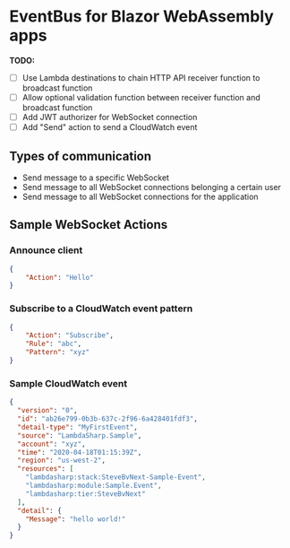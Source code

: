 # EventBus for Blazor WebAssembly apps

**TODO:**
* [ ] Use Lambda destinations to chain HTTP API receiver function to broadcast function
* [ ] Allow optional validation function between receiver function and broadcast function
* [ ] Add JWT authorizer for WebSocket connection
* [ ] Add "Send" action to send a CloudWatch event

## Types of communication
* Send message to a specific WebSocket
* Send message to all WebSocket connections belonging a certain user
* Send message to all WebSocket connections for the application

## Sample WebSocket Actions

### Announce client

```json
{
    "Action": "Hello"
}
```

### Subscribe to a CloudWatch event pattern

```json
{
    "Action": "Subscribe",
    "Rule": "abc",
    "Pattern": "xyz"
}
```

### Sample CloudWatch event

```json
{
  "version": "0",
  "id": "ab26e799-0b3b-637c-2f96-6a428401fdf3",
  "detail-type": "MyFirstEvent",
  "source": "LambdaSharp.Sample",
  "account": "xyz",
  "time": "2020-04-18T01:15:39Z",
  "region": "us-west-2",
  "resources": [
    "lambdasharp:stack:SteveBvNext-Sample-Event",
    "lambdasharp:module:Sample.Event",
    "lambdasharp:tier:SteveBvNext"
  ],
  "detail": {
    "Message": "hello world!"
  }
}
```